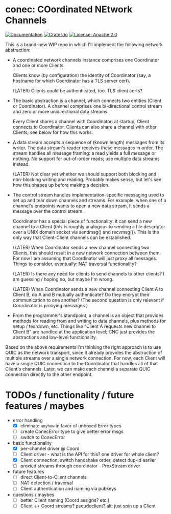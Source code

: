 # conec: COordinated NEtwork Channels

[![Documentation](https://docs.rs/conec/badge.svg)](https://docs.rs/conec/)
[![Crates.io](https://img.shields.io/crates/v/conec.svg)](https://crates.io/crates/conec)
[![License: Apache 2.0](https://img.shields.io/badge/License-Apache%202.0-blue.svg)](LICENSE-APACHE)

This is a brand-new WIP repo in which I'll implement the following network
abstraction:

- A coordinated network channels instance comprises one Coordinator
  and one or more Clients.

  Clients know (by configuration) the identity of Coordinator (say,
  a hostname for which Coordinator has a TLS server cert).

  (LATER) Clients could be authenticated, too. TLS client certs?

- The basic abstraction is a channel, which connects two entities
  (Client or Coordinator). A channel comprises one bi-directional
  control stream and zero or more unidirectional data streams.

  Every Client shares a channel with Coordinator: at startup, Client
  connects to Coordinator. Clients can also share a channel with
  other Clients; see below for how this works.

- A data stream accepts a sequence of (known length) messages from
  its writer. The data stream's reader receives these messages
  in order. The stream handles all message framing: a read yields
  a full message or nothing. No support for out-of-order reads;
  use multiple data streams instead.

  (LATER) Not clear yet whether we should support both blocking and
  non-blocking writing and reading. Probably makes sense, but let's
  see how this shapes up before making a decision.

- The control stream handles implementation-specific messaging used
  to set up and tear down channels and streams. For example, when
  one of a channel's endpoints wants to open a new data stream,
  it sends a message over the control stream.

  Coordinator has a special piece of functionality: it can send a new
  channel to a Client (this is roughly analogous to sending a file
  descriptor over a UNIX domain socket via sendmsg() and recvmsg()).
  This is the only way that Client-Client channels can be established.

  (LATER) When Coordinator sends a new channel connecting two Clients,
  this should result in a new network connection between them. For now
  I am assuming that Coordinator will just proxy all messages. Things
  to consider, eventually: NAT traversal functionality?

  (LATER) Is there any need for clients to send channels to other
  clients? I am guessing / hoping no, but maybe I'm wrong.

  (LATER) When Coordinator sends a new channel connecting Client
  A to Client B, do A and B mutually authenticate? Do they encrypt
  their communication to one another? (The second question is only
  relevant if Coordinator is proxying messages.)

- From the programmer's standpoint, a channel is an object that provides
  methods for reading from and writing to data channels, plus methods
  for setup / teardown, etc. Things like "Client A requests new channel
  to Client B" are handled at the application level; CNC just provides
  the abstractions and low-level functionality.

Based on the above requirements I'm thinking the right approach is
to use QUIC as the network transport, since it already provides the
abstraction of multiple streams over a single network connection. For
now, each Client will have a single QUIC connection to the Coordinator
that handles all of that Client's channels. Later, we can make each
channel a separate QUIC connection directly to the other endpoint.

# TODOs / functionality / future features / maybes

- error handling
    - [x] eliminate `anyhow` in favor of unboxed Error types
    - [ ] create ConecError type to give better error msgs
    - [ ] switch to ConecError
- basic functionality
    - [x] per-channel driver @ Coord
    - [ ] Client driver - what is the API for this? one driver for whole client?
    - [x] Client connection: switch handshake order, detect dup-id earlier
    - [ ] proxied streams through coordinator - ProxStream driver
- future features
    - [ ] direct Client-to-Client channels
    - [ ] NAT detection / traversal
    - [ ] Client authentication and naming via pubkeys
- questions / maybes
    - [ ] better Client naming (Coord assigns? etc.)
    - [ ] Client <-> Coord streams? pseudoclient? alt: just spin up a Client

